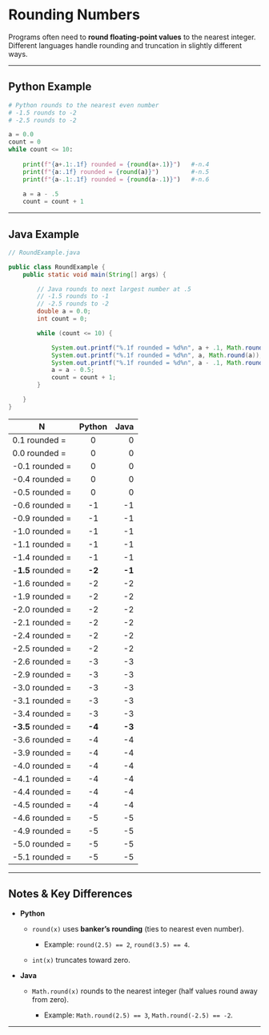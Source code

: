 # Rounding Numbers

Programs often need to **round floating-point values** to the nearest integer.  
Different languages handle rounding and truncation in slightly different ways.

---

## Python Example

```python
# Python rounds to the nearest even number
# -1.5 rounds to -2
# -2.5 rounds to -2

a = 0.0
count = 0
while count <= 10:
    
    print(f"{a+.1:.1f} rounded = {round(a+.1)}")   #-n.4
    print(f"{a:.1f} rounded = {round(a)}")         #-n.5
    print(f"{a-.1:.1f} rounded = {round(a-.1)}")   #-n.6
    
    a = a - .5
    count = count + 1
````

---

## Java Example

```java
// RoundExample.java

public class RoundExample {
    public static void main(String[] args) {

        // Java rounds to next largest number at .5
        // -1.5 rounds to -1
        // -2.5 rounds to -2
        double a = 0.0;
        int count = 0;

        while (count <= 10) {

            System.out.printf("%.1f rounded = %d%n", a + .1, Math.round(a + .1)); // -n.4
            System.out.printf("%.1f rounded = %d%n", a, Math.round(a)); // -n.5
            System.out.printf("%.1f rounded = %d%n", a - .1, Math.round(a - .1)); // -n.6
            a = a - 0.5;
            count = count + 1;
        }

    }
}
```

| N | Python | Java |
|----------|:--------:|---------:|
|0.1 rounded =| 0|0  |
|0.0 rounded = |0|0  |
|-0.1 rounded = |0| 0 |
|-0.4 rounded =| 0| 0 |
|-0.5 rounded = |0| 0 |
|-0.6 rounded = |-1| -1|
|-0.9 rounded =| -1| -1|
|-1.0 rounded = |-1| -1|
|-1.1 rounded = |-1| -1|
|-1.4 rounded =| -1| -1|
|-**1.5** rounded = |**-2**|**-1**|
|-1.6 rounded = |-2| -2|
|-1.9 rounded =| -2| -2|
|-2.0 rounded = |-2| -2|
|-2.1 rounded = |-2| -2|
|-2.4 rounded =| -2| -2|
|-2.5 rounded = |-2| -2|
|-2.6 rounded = |-3| -3|
|-2.9 rounded =| -3| -3|
|-3.0 rounded = |-3| -3|
|-3.1 rounded = |-3| -3|
|-3.4 rounded =| -3| -3|
|**-3.5** rounded = |**-4**| **-3**|
|-3.6 rounded = |-4| -4|
|-3.9 rounded =| -4| -4|
|-4.0 rounded = |-4| -4|
|-4.1 rounded = |-4| -4|
|-4.4 rounded =| -4| -4|
|-4.5 rounded = |-4| -4|
|-4.6 rounded = |-5| -5|
|-4.9 rounded =| -5| -5|
|-5.0 rounded = |-5| -5|
|-5.1 rounded = |-5| -5|
---

## Notes & Key Differences

* **Python**

  * `round(x)` uses **banker’s rounding** (ties to nearest even number).

    * Example: `round(2.5) == 2`, `round(3.5) == 4`.
  * `int(x)` truncates toward zero.
* **Java**

  * `Math.round(x)` rounds to the nearest integer (half values round away from zero).

    * Example: `Math.round(2.5) == 3`, `Math.round(-2.5) == -2`.
---

